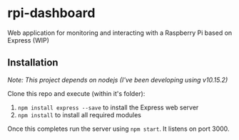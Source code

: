 # rpi-dashboard
Web application for monitoring and interacting with a Raspberry Pi based on Express (WIP)

## Installation
_Note: This project depends on nodejs (I've been developing using v10.15.2)_

Clone this repo and execute (within it's folder):
1. `npm install express --save` to install the Express web server
2. `npm install` to install all required modules

Once this completes run the server using `npm start`. It listens on port 3000.
